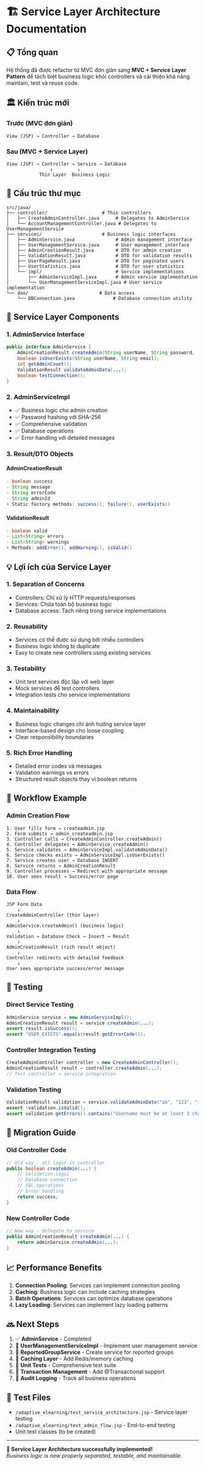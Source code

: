 # 🏗️ Service Layer Architecture Documentation

## 📋 Tổng quan
Hệ thống đã được refactor từ MVC đơn giản sang **MVC + Service Layer Pattern** để tách biệt business logic khỏi controllers và cải thiện khả năng maintain, test và reuse code.

## 🏛️ Kiến trúc mới

### Trước (MVC đơn giản)
```
View (JSP) → Controller → Database
```

### Sau (MVC + Service Layer)
```
View (JSP) → Controller → Service → Database
                ↓         ↓
            Thin Layer  Business Logic
```

## 📁 Cấu trúc thư mục

```
src/java/
├── controller/                    # Thin controllers
│   ├── CreateAdminController.java      # Delegates to AdminService
│   └── AccountManagementController.java # Delegates to UserManagementService
├── services/                      # Business logic interfaces
│   ├── AdminService.java               # Admin management interface
│   ├── UserManagementService.java      # User management interface
│   ├── AdminCreationResult.java        # DTO for admin creation
│   ├── ValidationResult.java           # DTO for validation results
│   ├── UserPageResult.java             # DTO for paginated users
│   ├── UserStatistics.java             # DTO for user statistics
│   └── impl/                           # Service implementations
│       ├── AdminServiceImpl.java       # Admin service implementation
│       └── UserManagementServiceImpl.java # User service implementation
└── dao/                          # Data access
    └── DBConnection.java              # Database connection utility
```

## 🔧 Service Layer Components

### 1. AdminService Interface
```java
public interface AdminService {
    AdminCreationResult createAdmin(String userName, String password, ...);
    boolean isUserExists(String userName, String email);
    int getAdminCount();
    ValidationResult validateAdminData(...);
    boolean testConnection();
}
```

### 2. AdminServiceImpl 
- ✅ Business logic cho admin creation
- ✅ Password hashing với SHA-256
- ✅ Comprehensive validation
- ✅ Database operations
- ✅ Error handling với detailed messages

### 3. Result/DTO Objects

#### AdminCreationResult
```java
- boolean success
- String message  
- String errorCode
- String adminId
+ Static factory methods: success(), failure(), userExists()
```

#### ValidationResult  
```java
- boolean valid
- List<String> errors
- List<String> warnings
+ Methods: addError(), addWarning(), isValid()
```

## 💡 Lợi ích của Service Layer

### 1. **Separation of Concerns**
- Controllers: Chỉ xử lý HTTP requests/responses
- Services: Chứa toàn bộ business logic
- Database access: Tách riêng trong service implementations

### 2. **Reusability**
- Services có thể được sử dụng bởi nhiều controllers
- Business logic không bị duplicate
- Easy to create new controllers using existing services

### 3. **Testability**
- Unit test services độc lập với web layer
- Mock services để test controllers
- Integration tests cho service implementations

### 4. **Maintainability**
- Business logic changes chỉ ảnh hưởng service layer
- Interface-based design cho loose coupling
- Clear responsibility boundaries

### 5. **Rich Error Handling**
- Detailed error codes và messages
- Validation warnings vs errors
- Structured result objects thay vì boolean returns

## 🎯 Workflow Example

### Admin Creation Flow
```
1. User fills form → createadmin.jsp
2. Form submits → admin_createadmin.jsp
3. Controller calls → CreateAdminController.createAdmin()
4. Controller delegates → AdminService.createAdmin()
5. Service validates → AdminServiceImpl.validateAdminData()
6. Service checks exists → AdminServiceImpl.isUserExists()
7. Service creates user → Database INSERT
8. Service returns → AdminCreationResult
9. Controller processes → Redirect with appropriate message
10. User sees result → Success/error page
```

### Data Flow
```
JSP Form Data
    ↓
CreateAdminController (thin layer)
    ↓
AdminService.createAdmin() (business logic)
    ↓
Validation → Database Check → Insert → Result
    ↓
AdminCreationResult (rich result object)
    ↓
Controller redirects with detailed feedback
    ↓
User sees appropriate success/error message
```

## 🧪 Testing

### Direct Service Testing
```java
AdminService service = new AdminServiceImpl();
AdminCreationResult result = service.createAdmin(...);
assert result.isSuccess();
assert "USER_EXISTS".equals(result.getErrorCode());
```

### Controller Integration Testing  
```java
CreateAdminController controller = new CreateAdminController();
AdminCreationResult result = controller.createAdmin(...);
// Test controller → service integration
```

### Validation Testing
```java
ValidationResult validation = service.validateAdminData("ab", "123", "invalid", "");
assert !validation.isValid();
assert validation.getErrors().contains("Username must be at least 3 characters");
```

## 🚀 Migration Guide

### Old Controller Code
```java
// Old way - all logic in controller
public boolean createAdmin(...) {
    // Validation logic
    // Database connection  
    // SQL operations
    // Error handling
    return success;
}
```

### New Controller Code
```java
// New way - delegate to service
public AdminCreationResult createAdmin(...) {
    return adminService.createAdmin(...);
}
```

## 📈 Performance Benefits

1. **Connection Pooling**: Services can implement connection pooling
2. **Caching**: Business logic can include caching strategies  
3. **Batch Operations**: Services can optimize database operations
4. **Lazy Loading**: Services can implement lazy loading patterns

## 🔜 Next Steps

1. ✅ **AdminService** - Completed
2. 🔄 **UserManagementServiceImpl** - Implement user management service
3. 🔄 **ReportedGroupService** - Create service for reported groups
4. 🔄 **Caching Layer** - Add Redis/memory caching
5. 🔄 **Unit Tests** - Comprehensive test suite
6. 🔄 **Transaction Management** - Add @Transactional support
7. 🔄 **Audit Logging** - Track all business operations

## 🧪 Test Files

- `/adaptive_elearning/test_service_architecture.jsp` - Service layer testing
- `/adaptive_elearning/test_admin_flow.jsp` - End-to-end testing
- Unit test classes (to be created)

---

**🎉 Service Layer Architecture successfully implemented!**  
*Business logic is now properly separated, testable, and maintainable.*
